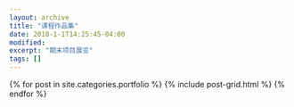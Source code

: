 ```yaml
---
layout: archive
title: "课程作品集"
date: 2018-1-1T14:25:45-04:00
modified:
excerpt: "期末项目展览"
tags: []
---
```



<div class="tiles">
{% for post in site.categories.portfolio %}
  {% include post-grid.html %}
{% endfor %}
</div><!-- /.tiles 把所有categories 有 portfolio 的列出来-->


